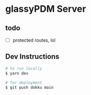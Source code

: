 # glassyPDM Server
## todo
- [ ] protected routes, lol
## Dev Instructions
```bash
# to run locally
$ yarn dev

# for deployment
$ git push dokku main
```